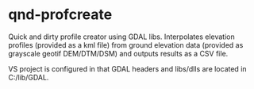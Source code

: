 # qnd-profcreate
Quick and dirty profile creator using GDAL libs.
Interpolates elevation profiles (provided as a kml file) from ground elevation data (provided as grayscale geotif DEM/DTM/DSM) and outputs results as a CSV file.

VS project is configured in that GDAL headers and libs/dlls are located in C:/lib/GDAL.